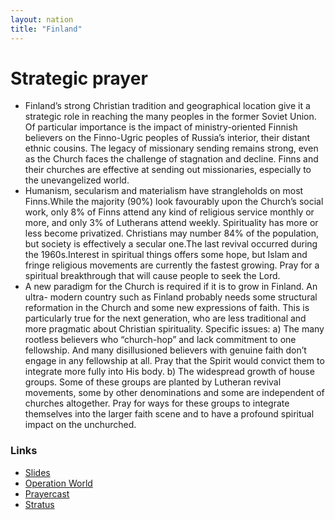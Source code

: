```yaml
---
layout: nation
title: "Finland"
---
```


# Strategic prayer

- Finland’s strong Christian tradition and geographical location give it a strategic role in reaching the many peoples in the former Soviet Union. Of particular importance is the impact of ministry-oriented Finnish believers on the Finno-Ugric peoples of Russia’s interior, their distant ethnic cousins. The legacy of missionary sending remains strong, even as the Church faces the challenge of stagnation and decline. Finns and their churches are effective at sending out missionaries, especially to the unevangelized world.
- Humanism, secularism and materialism have strangleholds on most Finns.While the majority (90%) look favourably upon the Church’s social work, only 8% of Finns attend any kind of religious service monthly or more, and only 3% of Lutherans attend weekly. Spirituality has more or less become privatized. Christians may number 84% of the population, but society is effectively a secular one.The last revival occurred during the 1960s.Interest in spiritual things offers some hope, but Islam and fringe religious movements are currently the fastest growing. Pray for a spiritual breakthrough that will cause people to seek the Lord.
- A new paradigm for the Church is required if it is to grow in Finland. An ultra- modern country such as Finland probably needs some structural reformation in the Church and some new expressions of faith. This is particularly true for the next generation, who are less traditional and more pragmatic about Christian spirituality. Specific issues:
  a) The many rootless believers who “church-hop” and lack commitment to one fellowship. And many disillusioned believers with genuine faith don’t engage in any fellowship at all. Pray that the Spirit would convict them to integrate more fully into His body.
  b) The widespread growth of house groups. Some of these groups are planted by Lutheran revival movements, some by other denominations and some are independent of churches altogether. Pray for ways for these groups to integrate themselves into the larger faith scene and to have a profound spiritual impact on the unchurched.

### Links

- [Slides](http://kyk.kiekies.net/?src=https://ccwaterkloof.github.io/prayer/slides/finland.md)
- [Operation World](https://operationworld.org/locations/finland/)
- [Prayercast](https://prayercast.com/finland.html)
- [Stratus](https://globe.stratus.earth/country-explorer/FIN)
